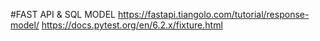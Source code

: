 #FAST API & SQL MODEL
https://fastapi.tiangolo.com/tutorial/response-model/
https://docs.pytest.org/en/6.2.x/fixture.html
